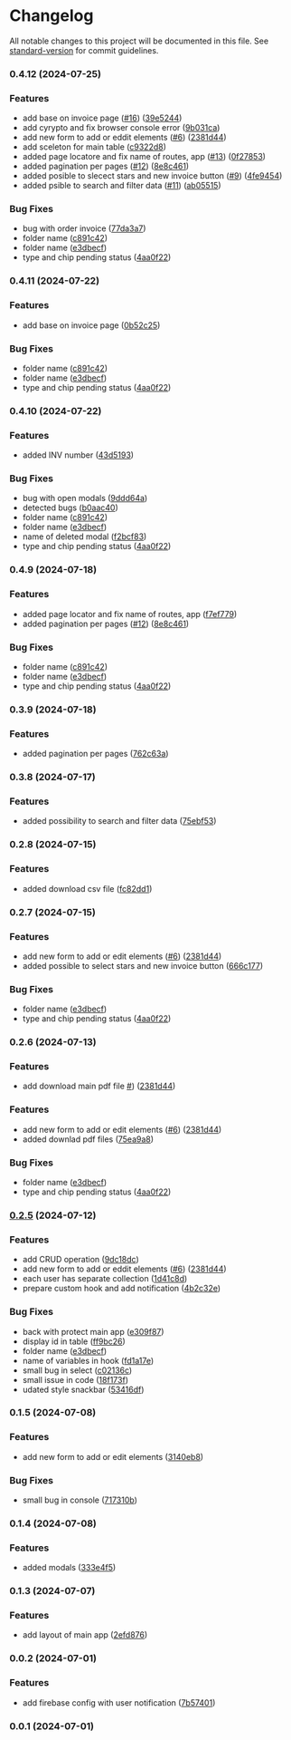 # Changelog

All notable changes to this project will be documented in this file. See [standard-version](https://github.com/conventional-changelog/standard-version) for commit guidelines.

### 0.4.12 (2024-07-25)

### Features

- add base on invoice page ([#16](https://github.com/MarcinMG-web/react-dashboard/issues/16)) ([39e5244](https://github.com/MarcinMG-web/react-dashboard/commit/39e524477a7a81f1e30cc9121b9a5e25f0ff75c5))
- add cyrypto and fix browser console error ([9b031ca](https://github.com/MarcinMG-web/react-dashboard/commit/9b031cae8ffbb5d663ad1318814b1f7a1488c558))
- add new form to add or eddit elements ([#6](https://github.com/MarcinMG-web/react-dashboard/issues/6)) ([2381d44](https://github.com/MarcinMG-web/react-dashboard/commit/2381d446cd7a114ae03d428a2f1b96336f8aa749))
- add sceleton for main table ([c9322d8](https://github.com/MarcinMG-web/react-dashboard/commit/c9322d8c0c24b22bd8fd894fea4a9c5ae214a359))
- added page locatore and fix name of routes, app ([#13](https://github.com/MarcinMG-web/react-dashboard/issues/13)) ([0f27853](https://github.com/MarcinMG-web/react-dashboard/commit/0f27853922229aa0edcdb4dd0e00cfa6858cb76f))
- added pagination per pages ([#12](https://github.com/MarcinMG-web/react-dashboard/issues/12)) ([8e8c461](https://github.com/MarcinMG-web/react-dashboard/commit/8e8c4614278a00269c70383487404f963474ad07))
- added posible to slecect stars and new invoice button ([#9](https://github.com/MarcinMG-web/react-dashboard/issues/9)) ([4fe9454](https://github.com/MarcinMG-web/react-dashboard/commit/4fe9454487591559c910ad7019ac960dd9aa9396))
- added psible to search and filter data ([#11](https://github.com/MarcinMG-web/react-dashboard/issues/11)) ([ab05515](https://github.com/MarcinMG-web/react-dashboard/commit/ab055153231c48a3295495e436c285c8667228ea))

### Bug Fixes

- bug with order invoice ([77da3a7](https://github.com/MarcinMG-web/react-dashboard/commit/77da3a7e4445c4dd2ba5c27cc1e0199bf0f28d34))
- folder name ([c891c42](https://github.com/MarcinMG-web/react-dashboard/commit/c891c423f27043569971acf026e2d2a5543e15af))
- folder name ([e3dbecf](https://github.com/MarcinMG-web/react-dashboard/commit/e3dbecf283ee878b3f4720abb1437f04d7571f36))
- type and chip pending status ([4aa0f22](https://github.com/MarcinMG-web/react-dashboard/commit/4aa0f22df6a6a7138f08b73e398f8c6d04ec3ff3))

### 0.4.11 (2024-07-22)

### Features

- add base on invoice page ([0b52c25](https://github.com/MarcinMG-web/react-dashboard/commit/0b52c25aa5d88f80a1c1b4fccb1376307a1f373a))

### Bug Fixes

- folder name ([c891c42](https://github.com/MarcinMG-web/react-dashboard/commit/c891c423f27043569971acf026e2d2a5543e15af))
- folder name ([e3dbecf](https://github.com/MarcinMG-web/react-dashboard/commit/e3dbecf283ee878b3f4720abb1437f04d7571f36))
- type and chip pending status ([4aa0f22](https://github.com/MarcinMG-web/react-dashboard/commit/4aa0f22df6a6a7138f08b73e398f8c6d04ec3ff3))

### 0.4.10 (2024-07-22)

### Features

- added INV number ([43d5193](https://github.com/MarcinMG-web/react-dashboard/commit/43d51931338b39f9f9b516a033f1a3d1e2be5285))

### Bug Fixes

- bug with open modals ([9ddd64a](https://github.com/MarcinMG-web/react-dashboard/commit/9ddd64a6b28f00f72af69909f160c3ff2cee76f7))
- detected bugs ([b0aac40](https://github.com/MarcinMG-web/react-dashboard/commit/b0aac40b3dc652b32d17c05c99cd694ff9494065))
- folder name ([c891c42](https://github.com/MarcinMG-web/react-dashboard/commit/c891c423f27043569971acf026e2d2a5543e15af))
- folder name ([e3dbecf](https://github.com/MarcinMG-web/react-dashboard/commit/e3dbecf283ee878b3f4720abb1437f04d7571f36))
- name of deleted modal ([f2bcf83](https://github.com/MarcinMG-web/react-dashboard/commit/f2bcf833d9ddc42de0a0dd8e2ea095d4b7d0296c))
- type and chip pending status ([4aa0f22](https://github.com/MarcinMG-web/react-dashboard/commit/4aa0f22df6a6a7138f08b73e398f8c6d04ec3ff3))

### 0.4.9 (2024-07-18)

### Features

- added page locator and fix name of routes, app ([f7ef779](https://github.com/MarcinMG-web/react-dashboard/commit/f7ef779bc343421e853ac879ad4ef9b13b53bc47))
- added pagination per pages ([#12](https://github.com/MarcinMG-web/react-dashboard/issues/12)) ([8e8c461](https://github.com/MarcinMG-web/react-dashboard/commit/8e8c4614278a00269c70383487404f963474ad07))

### Bug Fixes

- folder name ([c891c42](https://github.com/MarcinMG-web/react-dashboard/commit/c891c423f27043569971acf026e2d2a5543e15af))
- folder name ([e3dbecf](https://github.com/MarcinMG-web/react-dashboard/commit/e3dbecf283ee878b3f4720abb1437f04d7571f36))
- type and chip pending status ([4aa0f22](https://github.com/MarcinMG-web/react-dashboard/commit/4aa0f22df6a6a7138f08b73e398f8c6d04ec3ff3))

### 0.3.9 (2024-07-18)

### Features

- added pagination per pages ([762c63a](https://github.com/MarcinMG-web/react-dashboard/commit/762c63af9501759e19928db5c284d9c3dae6547d))

### 0.3.8 (2024-07-17)

### Features

- added possibility to search and filter data ([75ebf53](https://github.com/MarcinMG-web/react-dashboard/commit/75ebf537e69f6e65a586d1888fc8f6de8a7f33f2))

### 0.2.8 (2024-07-15)

### Features

- added download csv file ([fc82dd1](https://github.com/MarcinMG-web/react-dashboard/commit/fc82dd15b53dae5f33f3d94dbe640e0b1225220e))

### 0.2.7 (2024-07-15)

### Features

- add new form to add or edit elements ([#6](https://github.com/MarcinMG-web/react-dashboard/issues/6)) ([2381d44](https://github.com/MarcinMG-web/react-dashboard/commit/2381d446cd7a114ae03d428a2f1b96336f8aa749))
- added possible to select stars and new invoice button ([666c177](https://github.com/MarcinMG-web/react-dashboard/commit/666c1772d419db0430fef6a3079d6b55234b6270))

### Bug Fixes

- folder name ([e3dbecf](https://github.com/MarcinMG-web/react-dashboard/commit/e3dbecf283ee878b3f4720abb1437f04d7571f36))
- type and chip pending status ([4aa0f22](https://github.com/MarcinMG-web/react-dashboard/commit/4aa0f22df6a6a7138f08b73e398f8c6d04ec3ff3))

### 0.2.6 (2024-07-13)

### Features

- add download main pdf file [#](https://github.com/MarcinMG-web/react-dashboard/issues/6)) ([2381d44](https://github.com/MarcinMG-web/react-dashboard/commit/1efa0ad43e0c4d6a8a9657656df850ab5c435006))

### Features

- add new form to add or edit elements ([#6](https://github.com/MarcinMG-web/react-dashboard/issues/6)) ([2381d44](https://github.com/MarcinMG-web/react-dashboard/commit/2381d446cd7a114ae03d428a2f1b96336f8aa749))
- added downlad pdf files ([75ea9a8](https://github.com/MarcinMG-web/react-dashboard/commit/75ea9a854af2ba4e2d5956673b160f507784222d))

### Bug Fixes

- folder name ([e3dbecf](https://github.com/MarcinMG-web/react-dashboard/commit/e3dbecf283ee878b3f4720abb1437f04d7571f36))
- type and chip pending status ([4aa0f22](https://github.com/MarcinMG-web/react-dashboard/commit/4aa0f22df6a6a7138f08b73e398f8c6d04ec3ff3))

### [0.2.5](https://github.com/MarcinMG-web/react-dashboard/compare/v0.1.6...v0.2.5) (2024-07-12)

### Features

- add CRUD operation ([9dc18dc](https://github.com/MarcinMG-web/react-dashboard/commit/9dc18dcfd00ce999c2f7a5a3f3a3b1ea70b2c16a))
- add new form to add or eddit elements ([#6](https://github.com/MarcinMG-web/react-dashboard/issues/6)) ([2381d44](https://github.com/MarcinMG-web/react-dashboard/commit/2381d446cd7a114ae03d428a2f1b96336f8aa749))
- each user has separate collection ([1d41c8d](https://github.com/MarcinMG-web/react-dashboard/commit/1d41c8dbafdd6c32986c423cc5d1d92506ec6107))
- prepare custom hook and add notification ([4b2c32e](https://github.com/MarcinMG-web/react-dashboard/commit/4b2c32e27a1100626368e6e598a16cc5cfac2cd5))

### Bug Fixes

- back with protect main app ([e309f87](https://github.com/MarcinMG-web/react-dashboard/commit/e309f87be1c61201e94b7a252ef1dab37cface78))
- display id in table ([ff9bc26](https://github.com/MarcinMG-web/react-dashboard/commit/ff9bc26c2d71f15abd147d8e2c46964313586ef3))
- folder name ([e3dbecf](https://github.com/MarcinMG-web/react-dashboard/commit/e3dbecf283ee878b3f4720abb1437f04d7571f36))
- name of variables in hook ([fd1a17e](https://github.com/MarcinMG-web/react-dashboard/commit/fd1a17e58463080c20985eb4ceb12ac9ec4666bf))
- small bug in select ([c02136c](https://github.com/MarcinMG-web/react-dashboard/commit/c02136c78e7ca74bb58cee93c840449bd0d12aba))
- small issue in code ([18f173f](https://github.com/MarcinMG-web/react-dashboard/commit/18f173f62c1f592bcf50732e6b839b65081f7be9))
- udated style snackbar ([53416df](https://github.com/MarcinMG-web/react-dashboard/commit/53416df3f9cd4388ddcc94183ff3945de98f7119))

### 0.1.5 (2024-07-08)

### Features

- add new form to add or edit elements ([3140eb8](https://github.com/MarcinMG-web/react-dashboard/commit/3140eb8afc19eda8790c4a226ded82a230ae9f91))

### Bug Fixes

- small bug in console ([717310b](https://github.com/MarcinMG-web/react-dashboard/commit/717310b6da987706183d15186aa3dcee76f6206d))

### 0.1.4 (2024-07-08)

### Features

- added modals ([333e4f5](https://github.com/MarcinMG-web/react-dashboard/commit/333e4f5429c1cb694b13028ee3013ea43f9f2fc1))

### 0.1.3 (2024-07-07)

### Features

- add layout of main app ([2efd876](https://github.com/MarcinMG-web/react-dashboard/commit/2efd87621338f6bc2733d18fb97a969e901705fc))

### 0.0.2 (2024-07-01)

### Features

- add firebase config with user notification ([7b57401](https://github.com/MarcinMG-web/react-dashboard/commit/7b5740139aaf2f511b3b629500090e0386f143ea))

### 0.0.1 (2024-07-01)
